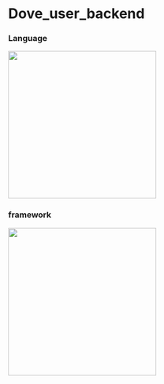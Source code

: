 # Dove_user_backend

### Language 
<img src="https://miro.medium.com/max/770/1*J76LX5mvMD-bP1qCj8PQpA.png" width="300">


### framework 
<img src="https://spring.io/images/spring-logo-9146a4d3298760c2e7e49595184e1975.svg" width="300">
